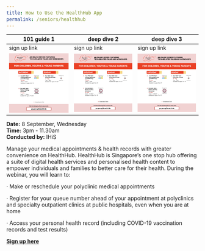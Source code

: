 ```yaml
---
title: How to Use the HealthHub App
permalink: /seniors/healthhub
---
```



| 101 guide 1 | deep dive 2 | deep dive 3 |
| -------- | -------- | -------- |
| sign up link     | sign up link     | sign up link     |
|![Alt text for image on Isomer site](/images/CYYP%20-%20Jul.png)     |![Alt text for image on Isomer site](/images/CYYP%20-%20Jul.png)     | ![Alt text for image on Isomer site](/images/CYYP%20-%20Jul.png)  |

**Date:** 8 September, Wednesday
<br> **Time:** 3pm - 11.30am
<br> **Conducted by:** IHiS

Manage your medical appointments &amp; health records with greater convenience on HealthHub. HealthHub is Singapore’s one stop hub offering a suite of digital health services and personalised health content to empower individuals and families to better care for their health. During the webinar, you will learn to:

· Make or reschedule your polyclinic medical appointments
	
· Register for your queue number ahead of your appointment at polyclinics and specialty outpatient clinics at public hospitals, even when you are at home

· Access your personal health record (including COVID-19 vaccination records and test results)

[**Sign up here**](https://zoom.us/webinar/register/8816290935775/WN_r6Jgq_fOSN2_lkBnPx5umA)

